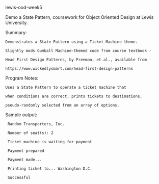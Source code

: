 lewis-ood-week5

Demo a State Pattern, coursework for Object Oriented Design at Lewis University.

Summary:


    Demonstrates a State Pattern using a Ticket Machine theme.

    Slightly mods Gumball Machine-themed code from course textbook -

    Head First Design Patterns, by Freeman, et al., available from -

    https://www.wickedlysmart.com/head-first-design-patterns


Program Notes:


    Uses a State Pattern to operate a ticket machine that

    when conditions are correct, prints tickets to destinations,

    pseudo-randomly selected from an array of options.


 Sample output:


     Random Transporters, Inc.

     Number of seat(s): 2

     Ticket machine is waiting for payment 

     Payment prepared

     Payment made...

     Printing ticket to... Washington D.C.

     Successful
